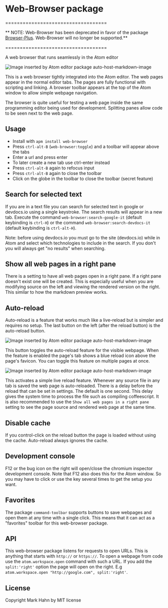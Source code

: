 # Web-Browser package

===================================

** NOTE: Web-Browser has been deprecated in favor of the package [Browser-Plus](https://atom.io/packages/browser-plus). Web-Browser will no longer be supported.**

===================================

A web browser that runs seamlessly in the Atom editor

![Image inserted by Atom editor package auto-host-markdown-image](http://i.imgur.com/i7A83Sa.gif)

This is a web browser tightly integrated into the Atom editor.  The web pages appear in the normal editor tabs.  The pages are fully functional with scripting and linking. A browser toolbar appears at the top of the Atom window to allow simple webpage navigation.

The browser is quite useful for testing a web page inside the same programming editor being used for development.  Splitting panes allow code to be seen next to the web page.

## Usage
  
- Install with `apm install web-browser`
- Press `ctrl-alt-B` (`web-browser:toggle`) and a toolbar will appear above the tabs
- Enter a url and press enter
- To later create a new tab use ctrl-enter instead
- Press `ctrl-alt-B` again to refocus input
- Press `ctrl-alt-B` again to close the toolbar
- Click on the globe in the toolbar to close the toolbar (secret feature)

## Search for selected text

If you are in a text file you can search for selected text in google or devdocs.io using a single keystroke.  The search results will appear in a new tab.  Execute the command `web-browser:search-google-it` (default keybinding is `ctrl-H`) or the command `web-browser:search-devdocs-it` (default keybinding is `ctrl-alt-H`).

Note: before using devdocs.io you must go to the site (devdocs.io) while in Atom and select which technologies to include in the search.  If you don't you will always get "no results" when searching.

## Show all web pages in a right pane

There is a setting to have all web pages open in a right pane.  If a right pane doesn't exist one will be created.  This is especially useful when you are modifying source on the left and viewing the rendered version on the right.  This similar to how the markdown preview works.

## Auto-reload

Auto-reload is a feature that works much like a live-reload but is simpler and requires no setup.  The last button on the left (after the reload button) is the auto-reload button.

![Image inserted by Atom editor package auto-host-markdown-image](http://i.imgur.com/mwLCS6V.gif)

This button toggles the auto-reload feature for the visible webpage.  When the feature is enabled the page's tab shows a blue reload icon above the page's favicon. You can toggle this feature on multiple pages at once.

![Image inserted by Atom editor package auto-host-markdown-image](http://i.imgur.com/LXN8tPQ.gif)

This activates a simple live reload feature.  Whenever any source file in any tab is saved the web page is auto-reloaded.  There is a delay before the reload that can be set in settings.  The default is one second.  This delay gives the system time to process the file such as compiling coffeescript.  It is also recommended to use the `Show all web pages in a right pane` setting to see the page source and rendered web page at the same time.

## Disable cache

If you control-click on the reload button the page is loaded without using the cache.  Auto-reload always ignores the cache.

## Development console

F12 or the bug icon on the right will open/close the chromium inspector development console.  Note that F12 also does this for the Atom window.  So you may have to click or use the key several times to get the setup you want.

## Favorites

The package `command-toolbar` supports buttons to save webpages and open them at any time with a single click.  This means that it can act as a "favorites" toolbar for this web-browser package.

## API

This web-browser package listens for requests to open URLs.  This is anything that starts with `http://` or `https://`.  To open a webpage from code use the `atom.workspace.open` command with such a URL.  If you add the `split:'right'` option the page will open on the right.  E.g `atom.workspace.open "http://google.com", split:'right'`.
  
## License

Copyright Mark Hahn by MIT license
